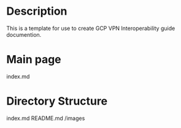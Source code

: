 # Description
This is a template for use to create GCP VPN Interoperability guide documention.

# Main page
index.md

# Directory Structure
index.md
README.md
/images
